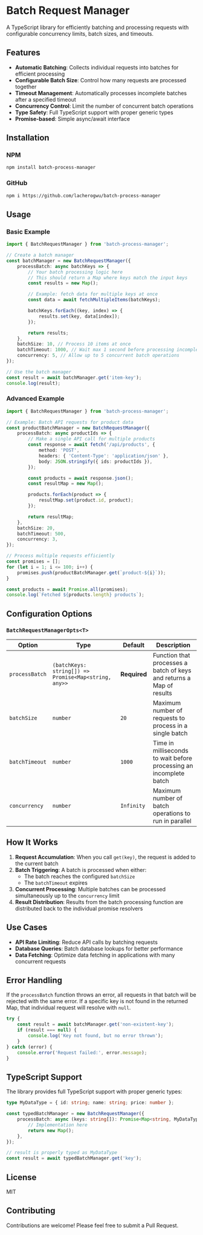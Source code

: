# Batch Request Manager

A TypeScript library for efficiently batching and processing requests with configurable concurrency limits, batch sizes, and timeouts.

## Features

- **Automatic Batching**: Collects individual requests into batches for efficient processing
- **Configurable Batch Size**: Control how many requests are processed together
- **Timeout Management**: Automatically processes incomplete batches after a specified timeout
- **Concurrency Control**: Limit the number of concurrent batch operations
- **Type Safety**: Full TypeScript support with proper generic types
- **Promise-based**: Simple async/await interface

## Installation

### NPM

```bash
npm install batch-process-manager
```

### GitHub

```bash
npm i https://github.com/lacherogwu/batch-process-manager
```

## Usage

### Basic Example

```typescript
import { BatchRequestManager } from 'batch-process-manager';

// Create a batch manager
const batchManager = new BatchRequestManager({
	processBatch: async batchKeys => {
		// Your batch processing logic here
		// This should return a Map where keys match the input keys
		const results = new Map();

		// Example: fetch data for multiple keys at once
		const data = await fetchMultipleItems(batchKeys);

		batchKeys.forEach((key, index) => {
			results.set(key, data[index]);
		});

		return results;
	},
	batchSize: 10, // Process 10 items at once
	batchTimeout: 1000, // Wait max 1 second before processing incomplete batch
	concurrency: 5, // Allow up to 5 concurrent batch operations
});

// Use the batch manager
const result = await batchManager.get('item-key');
console.log(result);
```

### Advanced Example

```typescript
import { BatchRequestManager } from 'batch-process-manager';

// Example: Batch API requests for product data
const productBatchManager = new BatchRequestManager({
	processBatch: async productIds => {
		// Make a single API call for multiple products
		const response = await fetch('/api/products', {
			method: 'POST',
			headers: { 'Content-Type': 'application/json' },
			body: JSON.stringify({ ids: productIds }),
		});

		const products = await response.json();
		const resultMap = new Map();

		products.forEach(product => {
			resultMap.set(product.id, product);
		});

		return resultMap;
	},
	batchSize: 20,
	batchTimeout: 500,
	concurrency: 3,
});

// Process multiple requests efficiently
const promises = [];
for (let i = 1; i <= 100; i++) {
	promises.push(productBatchManager.get(`product-${i}`));
}

const products = await Promise.all(promises);
console.log(`Fetched ${products.length} products`);
```

## Configuration Options

### `BatchRequestManagerOpts<T>`

| Option         | Type                                                 | Default      | Description                                                          |
| -------------- | ---------------------------------------------------- | ------------ | -------------------------------------------------------------------- |
| `processBatch` | `(batchKeys: string[]) => Promise<Map<string, any>>` | **Required** | Function that processes a batch of keys and returns a Map of results |
| `batchSize`    | `number`                                             | `20`         | Maximum number of requests to process in a single batch              |
| `batchTimeout` | `number`                                             | `1000`       | Time in milliseconds to wait before processing an incomplete batch   |
| `concurrency`  | `number`                                             | `Infinity`   | Maximum number of batch operations to run in parallel                |

## How It Works

1. **Request Accumulation**: When you call `get(key)`, the request is added to the current batch
2. **Batch Triggering**: A batch is processed when either:
   - The batch reaches the configured `batchSize`
   - The `batchTimeout` expires
3. **Concurrent Processing**: Multiple batches can be processed simultaneously up to the `concurrency` limit
4. **Result Distribution**: Results from the batch processing function are distributed back to the individual promise resolvers

## Use Cases

- **API Rate Limiting**: Reduce API calls by batching requests
- **Database Queries**: Batch database lookups for better performance
- **Data Fetching**: Optimize data fetching in applications with many concurrent requests

## Error Handling

If the `processBatch` function throws an error, all requests in that batch will be rejected with the same error. If a specific key is not found in the returned Map, that individual request will resolve with `null`.

```typescript
try {
	const result = await batchManager.get('non-existent-key');
	if (result === null) {
		console.log('Key not found, but no error thrown');
	}
} catch (error) {
	console.error('Request failed:', error.message);
}
```

## TypeScript Support

The library provides full TypeScript support with proper generic types:

```typescript
type MyDataType = { id: string; name: string; price: number };

const typedBatchManager = new BatchRequestManager({
	processBatch: async (keys: string[]): Promise<Map<string, MyDataType>> => {
		// Implementation here
		return new Map();
	},
});

// result is properly typed as MyDataType
const result = await typedBatchManager.get('key');
```

## License

MIT

## Contributing

Contributions are welcome! Please feel free to submit a Pull Request.
